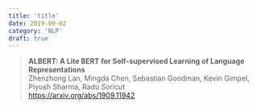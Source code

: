 ```yaml
---
title: 'title'
date: 2019-09-02
category: 'NLP'
draft: true
---
```


> **ALBERT: A Lite BERT for Self-supervised Learning of Language Representations**  
Zhenzhong Lan, Mingda Chen, Sebastian Goodman, Kevin Gimpel, Piyush Sharma, Radu Soricut  
https://arxiv.org/abs/1909.11942